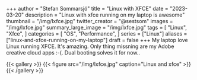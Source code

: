 +++
author = "Stefan Sommarsjö"
title = "Linux with XFCE"
date = "2023-03-20"
description = "Linux with xfce running on my laptop is awesome"
thumbnail = "/img/lxfce.jpg"
twitter_creator = "@sestsom"
images = "/img/lxfce.jpg"
summary_large_image = "/img/lxfce.jpg"
tags = [
    "Linux",
	"Xfce",
]
categories = [
    "OS",
    "Performance",
]
series = ["Linux"]
aliases = ["linux-and-xfce-running-on-my-laptop"]
draft = false
+++
My laptop love Linux running XFCE. It's amazing. Only thing missning are my Adobe creative cloud apps :-(. Dual booting solves it for now..


{{< gallery >}}
  {{< figure src="/img/lxfce.jpg" caption="Linux and xfce" >}}
{{< /gallery >}}
